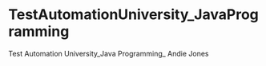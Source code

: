 # TestAutomationUniversity_JavaProgramming
Test Automation University_Java Programming_ Andie Jones
